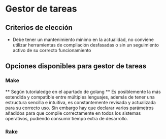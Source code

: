 # Gestor de tareas

## Criterios de elección
- Debe tener un mantenimiento mínimo en la actualidad, no conviene utilizar herramientas de compilación desfasadas o sin un seguimiento activo de su correcto funcionamiento
## Opciones disponibles para gestor de tareas

### Make
** Según tutorialedge en el apartado de golang **
Es posiblemente la más extendida y compatible entre múltiples lenguajes, además de tener una estructura sencilla e intuitiva, es constantemente revisada y actualizada para su correcto uso. Sin embargo hay que declarar varios parámetros añadidos para que compile correctamente en todos los sistemas operativos, pudiendo consumir tiempo extra de desarrollo.

### Rake